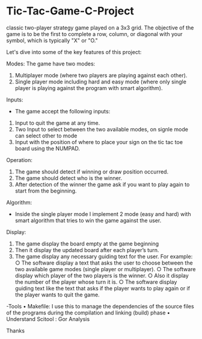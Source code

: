 # Tic-Tac-Game-C-Project
classic two-player strategy game played on a 3x3 grid. The objective of the game is to be the first to complete a row, column, or diagonal with your symbol, which is typically "X" or "O."

Let's dive into some of the key features of this project:

Modes:
The game have two modes:
1. Multiplayer mode (where two players are playing against each other).
2. Single player mode including hard and easy mode (where only single player is playing against the program with smart algorithm).
   
Inputs:
 * The game accept the following inputs:
1. Input to quit the game at any time.
2. Two Input to select between the two available modes, on signle mode can select other to mode 
3. Input with the position of where to place your sign on the tic tac toe board using the NUMPAD.
 
Operation:
1. The game should detect if winning or draw position occurred.
2. The game should detect who is the winner.
3. After detection of the winner the game  ask if you want to play again to start from the beginning.

Algorithm:
- Inside the single player mode I implement 2 mode (easy and hard) with smart algorithm that tries to win the game against the user.

Display:
1. The game  display the board empty at the game beginning
2. Then it  display the updated board after each player’s turn.
3. The game  display any necessary guiding text for the user.
For example:
○ The software  display a text that asks the user to choose between the two available
game modes (single player or multiplayer).
○ The software  display which player of the two players is the winner.
○ Also it  display the number of the player whose turn it is.
○ The software  display  guiding text like the text that asks if the player wants to
play again or if the player wants to quit the game.


-Tools 
• Makefile: I use this to manage the dependencies of the source files of the programs during the compilation and linking (build) phase
• Understand Scitool : Gor Analysis 
 
Thanks 
